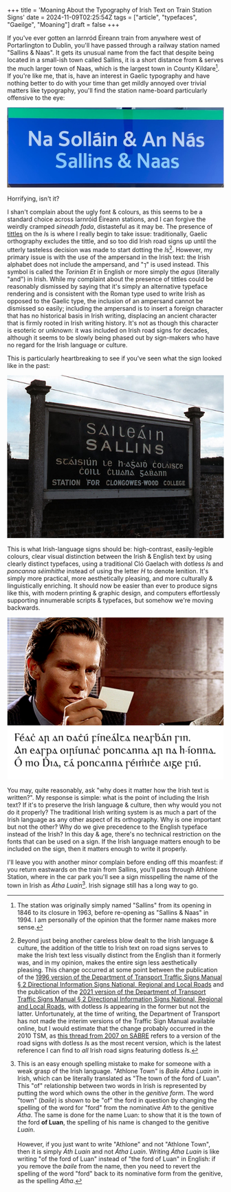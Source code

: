 +++
title = 'Moaning About the Typography of Irish Text on Train Station Signs'
date = 2024-11-09T02:25:54Z
tags = ["article", "typefaces", "Gaeilge", "Moaning"]
draft = false
+++

If you've ever gotten an Iarnród Éireann train from anywhere west of Portarlington to Dublin, you'll have passed through a railway station named "Sallins & Naas".
It gets its unusual name from the fact that despite being located in a small-ish town called Sallins, it is a short distance from & serves the much larger town of Naas, which is the largest town in County Kildare[^1].
If you're like me, that is, have an interest in Gaelic typography and have nothing better to do with your time than get mildly annoyed over trivial matters like typography, you'll find the station name-board particularly offensive to the eye:

![Sallins & Naas station name-board](./images/sallinsnaas.jpg "Sallins & Naas station name-board ")

Horrifying, isn't it?

I shan't complain about the ugly font & colours, as this seems to be a standard choice across Iarnróid Éireann stations, and I can forgive the weirdly cramped *síneadh fada*, distasteful as it may be.
The presence of [tittles](https://en.wikipedia.org/wiki/Tittle) on the *I*s is where I really begin to take issue: traditionally, Gaelic orthography excludes the tittle, and so too did Irish road signs up until the utterly tasteless decision was made to start dotting the *I*s[^2].
However, my primary issue is with the use of the ampersand in the Irish text: the Irish alphabet does not include the ampersand, and "⁊" is used instead.
This symbol is called the *Torinian Et* in English or more simply the *agus* (literally "and") in Irish.
While my complaint about the presence of tittles could be reasonably dismissed by saying that it's simply an alternative typeface rendering and is consistent with the Roman type used to write Irish as opposed to the Gaelic type, the inclusion of an ampersand cannot be dismissed so easily;
including the ampersand is to insert a foreign character that has no historical basis in Irish writing, displacing an ancient character that is firmly rooted in Irish writing history.
It's not as though this character is esoteric or unknown: it was included on Irish road signs for decades, although it seems to be slowly being phased out by sign-makers who have no regard for the Irish language or culture.


This is particularly heartbreaking to see if you've seen what the sign looked like in the past:

![1974 Photograph of the Sallins station name-board](./images/Sallins_station_name-board_-_geograph.org.uk_-_2432955.jpg "1974 Photograph of the Sallins station name-board [Source: [The Carlisle Kid](https://www.geograph.org.uk/profile/61944)]")

This is what Irish-language signs should be: high-contrast, easily-legible colours, clear visual distinction between the Irish & English text by using clearly distinct typefaces, using a traditional Cló Gaelach with dotless *I*s and *poncanna séimhithe* instead of using the letter *H* to denote lenition.
It's simply more practical, more aesthetically pleasing, and more culturally & linguistically enriching.
It should now be easier than ever to produce signs like this, with modern printing & graphic design, and computers effortlessly supporting innumerable scripts & typefaces, but somehow we're moving backwards.

![Meme depicting Patrick Bateman's reaction to the old Sallins name-board: "Féach ar an dathú fínealta neasbhán sin. An easpa oiríunach poncanna ar na h-íonna. Ó mo Dhia, tá poncanna séimhithe aige fiú."](./images/meme.png "Meme depicting Patrick Bateman's reaction to the old Sallins name-board")

You may, quite reasonably, ask "why does it matter how the Irish text is written?".
My response is simple: what is the point of including the Irish text?
If it's to preserve the Irish language & culture, then why would you not do it properly?
The traditional Irish writing system is as much a part of the Irish language as any other aspect of its orthography. 
Why is one important but not the other?
Why do we give precedence to the English typeface instead of the Irish?
In this day & age, there's no technical restriction on the fonts that can be used on a sign.
If the Irish language matters enough to be included on the sign, then it matters enough to write it properly.

I'll leave you with another minor complain before ending off this moanfest:
if you return eastwards on the train from Sallins, you'll pass through Athlone Station, where in the car park you'll see a sign misspelling the name of the town in Irish as *Átha Luain*[^3].
Irish signage still has a long way to go.

[^1]: The station was originally simply named "Sallins" from its opening in 1846 to its closure in 1963, before re-opening as "Sallins & Naas" in 1994. I am personally of the opinion that the former name makes more sense.

[^2]: Beyond just being another careless blow dealt to the Irish language & culture, the addition of the tittle to Irish text on road signs serves to make the Irish text less visually distinct from the English than it formerly was, and in my opinion, makes the entire sign less aesthetically pleasing.
This change occurred at some point between the publication of the [1996 version of the Department of Transport Traffic Signs Manual § 2 Directional Information Signs National, Regional and Local Roads](https://dttassupportoffice.sharepoint.com/sites/DTTASSupportOffice/Traffic%20Signs%20ManualTTM/Forms/AllItems.aspx?id=%2Fsites%2FDTTASSupportOffice%2FTraffic%20Signs%20ManualTTM%2F01.%20Traffic%20Signs%20Manual%201996%2F2%20-%20Directional%20Information%20Signs.pdf&parent=%2Fsites%2FDTTASSupportOffice%2FTraffic%20Signs%20ManualTTM%2F01.%20Traffic%20Signs%20Manual%201996&p=true&ga=1)
and the publication of the [2021 version of the Department of Transport Traffic Signs Manual § 2 Directional Information Signs National, Regional and Local Roads](https://dttassupportoffice.sharepoint.com/sites/DTTASSupportOffice/Traffic%20Signs%20ManualTTM/Forms/AllItems.aspx?id=%2Fsites%2FDTTASSupportOffice%2FTraffic%20Signs%20ManualTTM%2FWebsite%2FLive%20documents%2FCurrent%20Chapters%20%28Feb%202024%29%2FChapter%202%20-%20Master%20%28November%202021%29.pdf&parent=%2Fsites%2FDTTASSupportOffice%2FTraffic%20Signs%20ManualTTM%2FWebsite%2FLive%20documents%2FCurrent%20Chapters%20%28Feb%202024%29&p=true&ga=1), with dotless *I*s appearing in the former but not the latter.
Unfortunately, at the time of writing, the Department of Transport has not made the interim versions of the Traffic Sign Manual available online, but I would estimate that the change probably occurred in the 2010 TSM, as [this thread from 2007 on SABRE](https://www.sabre-roads.org.uk/forum/viewtopic.php?t=14547) refers to a version of the road signs with dotless *I*s as the most recent version, which is the latest reference I can find to *all* Irish road signs featuring dotless *I*s.

[^3]: This is an easy enough spelling mistake to make for someone with a weak grasp of the Irish language.
"Athlone Town" is *Baile Átha Luain* in Irish, which can be literally translated as "The town of the ford of Luan".
This "of" relationship between two words in Irish is represented by putting the word which owns the other in the *genitive form*.
The word "town" (*baile*) is shown to be "of" the ford in question by changing the spelling of the word for "ford" from the nominative *Áth* to the genitive *Átha*.
The same is done for the name Luan: to show that it is the town of the ford **of Luan**, the spelling of his name is changed to the genitive *Luain*.
<br> <br>
However, if you just want to write "Athlone" and not "Athlone Town", then it is simply *Áth Luain* and not *Átha Luain*.
Writing *Átha Luain* is like writing "of the ford of Luan" instead of "the ford of Luan" in English: if you remove the *baile* from the name, then you need to revert the spelling of the word "ford" back to its nominative form from the genitive, as the spelling *Átha*.




